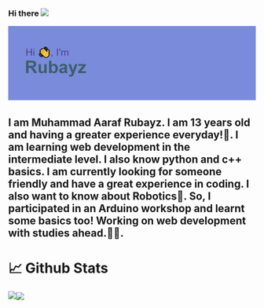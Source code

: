 ### Hi there <img src="https://media1.tenor.com/images/f38bd4f0ae23b4d7d594c388ab4f09ed/tenor.gif?itemid=12359359" width="30px">
<img src="./header.png">
<h2>I am Muhammad Aaraf Rubayz. I am 13 years old and having a greater experience everyday!🙂. I am learning web development in the intermediate level. I also know python and c++ basics. I am currently looking for someone friendly and have a great experience in coding.
  I also want to know about Robotics🤖. So, I participated in an Arduino workshop and learnt some basics too! Working on web development with studies ahead.👨‍🎓. </h2>
  <h1>📈 Github Stats</h1>
 <img align="center" src="https://github-readme-stats.vercel.app/api/top-langs/?username=Rubayz&theme=dark" />
 <img align="left" src="https://github-readme-stats.vercel.app/api?username=rubayz&theme=onedark">
<!--
**Rubayz/Rubayz** is a ✨ _special_ ✨ repository because its `README.md` (this file) appears on your GitHub profile.

Here are some ideas to get you started:. 

- 🔭 I’m currently working on ...
- 🌱 I’m currently learning ...
- 👯 I’m looking to collaborate on ...
- 🤔 I’m looking for help with ...
- 💬 Ask me about ...
- 📫 How to reach me: ...
- 😄 Pronouns: ...
- ⚡ Fun fact: ...
-->
